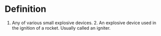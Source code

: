 # Definition

1.  Any of various small explosive devices. 2. An explosive device used
    in the ignition of a rocket. Usually called an igniter.
